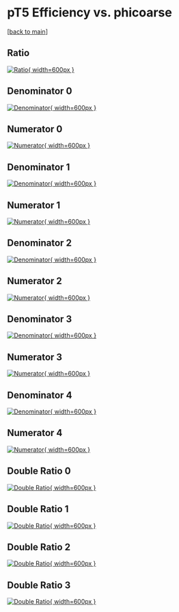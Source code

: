 # pT5 Efficiency vs. phicoarse

[[back to main](./)]



## Ratio

[![Ratio](../mtv/var/pT5_base_321_-1_eff_phicoarse.png){ width=600px }](../mtv/var/pT5_base_321_-1_eff_phicoarse.pdf)

## Denominator 0

[![Denominator](../mtv/den/pT5_base_321_-1_eff_phicoarse_den0.png){ width=600px }](../mtv/den/pT5_base_321_-1_eff_phicoarse_den0.pdf)

## Numerator 0

[![Numerator](../mtv/num/pT5_base_321_-1_eff_phicoarse_num0.png){ width=600px }](../mtv/num/pT5_base_321_-1_eff_phicoarse_num0.pdf)

## Denominator 1

[![Denominator](../mtv/den/pT5_base_321_-1_eff_phicoarse_den1.png){ width=600px }](../mtv/den/pT5_base_321_-1_eff_phicoarse_den1.pdf)

## Numerator 1

[![Numerator](../mtv/num/pT5_base_321_-1_eff_phicoarse_num1.png){ width=600px }](../mtv/num/pT5_base_321_-1_eff_phicoarse_num1.pdf)

## Denominator 2

[![Denominator](../mtv/den/pT5_base_321_-1_eff_phicoarse_den2.png){ width=600px }](../mtv/den/pT5_base_321_-1_eff_phicoarse_den2.pdf)

## Numerator 2

[![Numerator](../mtv/num/pT5_base_321_-1_eff_phicoarse_num2.png){ width=600px }](../mtv/num/pT5_base_321_-1_eff_phicoarse_num2.pdf)

## Denominator 3

[![Denominator](../mtv/den/pT5_base_321_-1_eff_phicoarse_den3.png){ width=600px }](../mtv/den/pT5_base_321_-1_eff_phicoarse_den3.pdf)

## Numerator 3

[![Numerator](../mtv/num/pT5_base_321_-1_eff_phicoarse_num3.png){ width=600px }](../mtv/num/pT5_base_321_-1_eff_phicoarse_num3.pdf)

## Denominator 4

[![Denominator](../mtv/den/pT5_base_321_-1_eff_phicoarse_den4.png){ width=600px }](../mtv/den/pT5_base_321_-1_eff_phicoarse_den4.pdf)

## Numerator 4

[![Numerator](../mtv/num/pT5_base_321_-1_eff_phicoarse_num4.png){ width=600px }](../mtv/num/pT5_base_321_-1_eff_phicoarse_num4.pdf)

## Double Ratio 0

[![Double Ratio](../mtv/ratio/pT5_base_321_-1_eff_phicoarse_ratio0.png){ width=600px }](../mtv/ratio/pT5_base_321_-1_eff_phicoarse_ratio0.pdf)

## Double Ratio 1

[![Double Ratio](../mtv/ratio/pT5_base_321_-1_eff_phicoarse_ratio1.png){ width=600px }](../mtv/ratio/pT5_base_321_-1_eff_phicoarse_ratio1.pdf)

## Double Ratio 2

[![Double Ratio](../mtv/ratio/pT5_base_321_-1_eff_phicoarse_ratio2.png){ width=600px }](../mtv/ratio/pT5_base_321_-1_eff_phicoarse_ratio2.pdf)

## Double Ratio 3

[![Double Ratio](../mtv/ratio/pT5_base_321_-1_eff_phicoarse_ratio3.png){ width=600px }](../mtv/ratio/pT5_base_321_-1_eff_phicoarse_ratio3.pdf)

